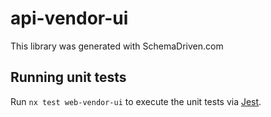 
# api-vendor-ui

This library was generated with SchemaDriven.com

## Running unit tests

Run `nx test web-vendor-ui` to execute the unit tests via [Jest](https://jestjs.io).

